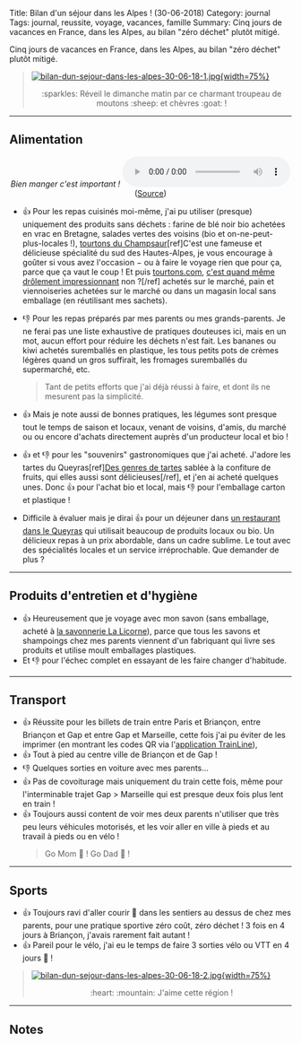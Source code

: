 Title: Bilan d'un séjour dans les Alpes ! (30-06-2018)
Category: journal
Tags: journal, reussite, voyage, vacances, famille
Summary: Cinq jours de vacances en France, dans les Alpes, au bilan "zéro déchet" plutôt mitigé.

Cinq jours de vacances en France, dans les Alpes, au bilan "zéro déchet" plutôt mitigé.

> [![bilan-dun-sejour-dans-les-alpes-30-06-18-1.jpg]({static}images/bilan-dun-sejour-dans-les-alpes-30-06-18-1.jpg){width=75%}]({static}images/bilan-dun-sejour-dans-les-alpes-30-06-18-1.jpg)
> <center> :sparkles: Réveil le dimanche matin par ce charmant troupeau de moutons :sheep: et chèvres :goat: ! </center>

---

## Alimentation

<center><em>Bien manger c'est important !</em> <audio controls><source src="https://kaamelott-soundboard.2ec0b4.fr/sounds/bien_manger_cest_important.mp3" type="audio/mpeg"> Your browser does not support the audio element.</audio> (<a href="https://kaamelott-soundboard.2ec0b4.fr/#son/bien_manger_cest_important">Source</a>)</center>

- :+1: Pour les repas cuisinés moi-même, j'ai pu utiliser (presque) uniquement des produits sans déchets : farine de blé noir bio achetées en vrac en Bretagne, salades vertes des voisins (bio et on-ne-peut-plus-locales !), [tourtons du Champsaur](http://www.tourtons.com/)[ref]C'est une fameuse et délicieuse spécialité du sud des Hautes-Alpes, je vous encourage à goûter si vous avez l'occasion − ou à faire le voyage rien que pour ça, parce que ça vaut le coup ! Et puis [tourtons.com](http://www.tourtons.com/), [c'est quand même drôlement impressionnant](https://kaamelott-soundboard.2ec0b4.fr/#son/ah_nan_mais_quand_on_est_pas_habitue_c_est_drolement_impressionnant_la_magie) non ?[/ref] achetés sur le marché, pain et viennoiseries achetées sur le marché ou dans un magasin local sans emballage (en réutilisant mes sachets).

- :-1: Pour les repas préparés par mes parents ou mes grands-parents. Je ne ferai pas une liste exhaustive de pratiques douteuses ici, mais en un mot, aucun effort pour réduire les déchets n'est fait. Les bananes ou kiwi achetés suremballés en plastique, les tous petits pots de crèmes légères quand un gros suffirait, les fromages suremballés du supermarché, etc.
   > Tant de petits efforts que j'ai déjà réussi à faire, et dont ils ne mesurent pas la simplicité.
- :+1: Mais je note aussi de bonnes pratiques, les légumes sont presque tout le temps de saison et locaux, venant de voisins, d'amis, du marché ou ou encore d'achats directement auprès d'un producteur local et bio !

- :+1: et :-1: pour les "souvenirs" gastronomiques que j'ai acheté. J'adore les tartes du Queyras[ref][Des genres de tartes](http://kaamelott-soundboard.2ec0b4.fr/#son/difference_concrete_avec_des_briques) sablée à la confiture de fruits, qui elles aussi sont délicieuses[/ref], et j'en ai acheté quelques unes. Donc :+1: pour l'achat bio et local, mais :-1: pour l'emballage carton et plastique !

- Difficile à évaluer mais je dirai :+1: pour un déjeuner dans [un restaurant dans le Queyras](https://www.lejamberoute.blogspot.fr/) qui utilisait beaucoup de produits locaux ou bio. Un délicieux repas à un prix abordable, dans un cadre sublime. Le tout avec des spécialités locales et un service irréprochable. Que demander de plus ?

---

## Produits d'entretien et d'hygiène

- :+1: Heureusement que je voyage avec mon savon (sans emballage, acheté à [la savonnerie La Licorne](http://www.savon-de-marseille-licorne.com/)), parce que tous les savons et shampoings chez mes parents viennent d'un fabriquant qui livre ses produits et utilise moult emballages plastiques.
- Et :-1: pour l'échec complet en essayant de les faire changer d'habitude.

---

## Transport

- :+1: Réussite pour les billets de train entre Paris et Briançon, entre Briançon et Gap et entre Gap et Marseille, cette fois j'ai pu éviter de les imprimer (en montrant les codes QR via l'[application TrainLine](https://www.trainline.fr/)),
- :+1: Tout à pied au centre ville de Briançon et de Gap !
- :-1: Quelques sorties en voiture avec mes parents…
- :+1: Pas de covoiturage mais uniquement du train cette fois, même pour l'interminable trajet Gap > Marseille qui est presque deux fois plus lent en train !
- :+1: Toujours aussi content de voir mes deux parents n'utiliser que très peu leurs véhicules motorisés, et les voir aller en ville à pieds et au travail à pieds ou en vélo !
  > Go Mom :running: ! Go Dad :bicyclist: !

---

## Sports

- :+1: Toujours ravi d'aller courir :running: dans les sentiers au dessus de chez mes parents, pour une pratique sportive zéro coût, zéro déchet ! 3 fois en 4 jours à Briançon, j'avais rarement fait autant !
- :+1: Pareil pour le vélo, j'ai eu le temps de faire 3 sorties vélo ou VTT en 4 jours :bicyclist: !

> [![bilan-dun-sejour-dans-les-alpes-30-06-18-2.jpg]({static}images/bilan-dun-sejour-dans-les-alpes-30-06-18-2.jpg){width=75%}]({static}images/bilan-dun-sejour-dans-les-alpes-30-06-18-2.jpg)
> <center> :heart: :mountain: J'aime cette région ! </center>

---

## Notes
